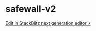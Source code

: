 # safewall-v2

[Edit in StackBlitz next generation editor ⚡️](https://stackblitz.com/~/github.com/imrlovepreet/safewall-v2)